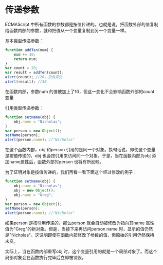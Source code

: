 # 传递参数

ECMAScript 中所有函数的参数都是按值传递的。也就是说，把函数外部的值复制给函数内部的参数，就和把值从一个变量复制到另一个变量一样。

基本类型传递参数：

```javascript
function addTen(num) {
	num += 10;
	return num;
}
var count = 20;
var result = addTen(count);
alert(count); //20，没有变化
alert(result); //30
```

在函数内部，参数num 的值被加上了10，但这一变化不会影响函数外部的count 变量

引用类型传递参数：

```javascript
function setName(obj) {
	obj.name = "Nicholas";
}
var person = new Object();
setName(person);
alert(person.name); //"Nicholas"
```

在这个函数内部，obj 和person 引用的是同一个对象。换句话说，即使这个变量是按值传递的，obj 也会按引用来访问同一个对象。于是，当在函数内部为obj 添加name属性后，函数外部的person 也将有所反映。

为了证明对象是按值传递的，我们再看一看下面这个经过修改的例子：

```javascript
function setName(obj) {
	obj.name = "Nicholas";
	obj = new Object();
	obj.name = "Greg";
}
var person = new Object();
setName(person);
alert(person.name); //"Nicholas"
```

如果person 是按引用传递的，那么person 就会自动被修改为指向其name 属性值为"Greg"的新对象。但是，当接下来再访问person.name 时，显示的值仍然是"Nicholas"。这说明即使在函数内部修改了参数的值，但原始的引用仍然保持未变。

实际上，当在函数内部重写obj 时，这个变量引用的就是一个局部对象了。而这个局部对象会在函数执行完毕后立即被销毁。